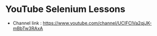 # YouTube Selenium Lessons 

* Channel link : https://www.youtube.com/channel/UClFClVa2qjJK-mBbTw3RAxA